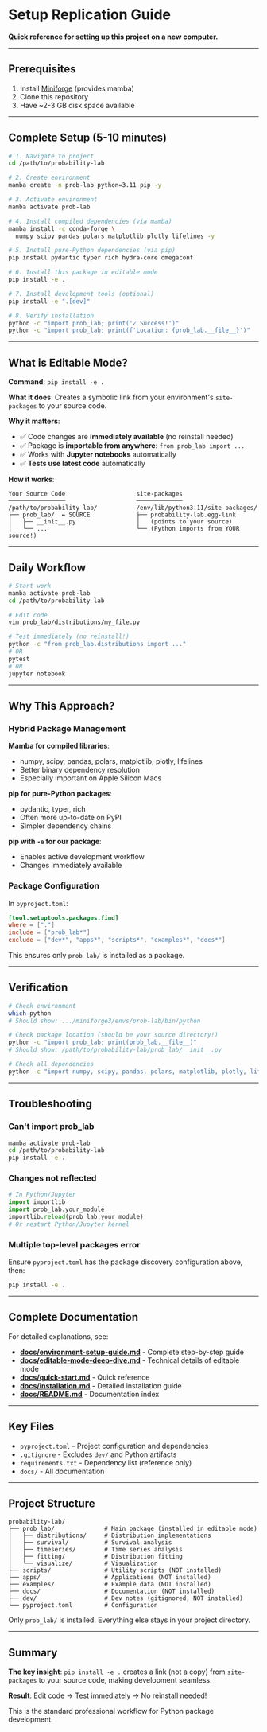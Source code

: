 # Setup Replication Guide

**Quick reference for setting up this project on a new computer.**

---

## Prerequisites

1. Install [Miniforge](https://github.com/conda-forge/miniforge) (provides mamba)
2. Clone this repository
3. Have ~2-3 GB disk space available

---

## Complete Setup (5-10 minutes)

```bash
# 1. Navigate to project
cd /path/to/probability-lab

# 2. Create environment
mamba create -n prob-lab python=3.11 pip -y

# 3. Activate environment
mamba activate prob-lab

# 4. Install compiled dependencies (via mamba)
mamba install -c conda-forge \
  numpy scipy pandas polars matplotlib plotly lifelines -y

# 5. Install pure-Python dependencies (via pip)
pip install pydantic typer rich hydra-core omegaconf

# 6. Install this package in editable mode
pip install -e .

# 7. Install development tools (optional)
pip install -e ".[dev]"

# 8. Verify installation
python -c "import prob_lab; print('✓ Success!')"
python -c "import prob_lab; print(f'Location: {prob_lab.__file__}')"
```

---

## What is Editable Mode?

**Command**: `pip install -e .`

**What it does**: Creates a symbolic link from your environment's `site-packages` to your source code.

**Why it matters**: 
- ✅ Code changes are **immediately available** (no reinstall needed)
- ✅ Package is **importable from anywhere**: `from prob_lab import ...`
- ✅ Works with **Jupyter notebooks** automatically
- ✅ **Tests use latest code** automatically

**How it works**:
```
Your Source Code                    site-packages
────────────────                    ─────────────
/path/to/probability-lab/           /env/lib/python3.11/site-packages/
├── prob_lab/  ← SOURCE             ├── probability-lab.egg-link
│   ├── __init__.py                 │   (points to your source)
│   └── ...                         └── (Python imports from YOUR source!)
```

---

## Daily Workflow

```bash
# Start work
mamba activate prob-lab
cd /path/to/probability-lab

# Edit code
vim prob_lab/distributions/my_file.py

# Test immediately (no reinstall!)
python -c "from prob_lab.distributions import ..."
# OR
pytest
# OR
jupyter notebook
```

---

## Why This Approach?

### Hybrid Package Management

**Mamba for compiled libraries**:
- numpy, scipy, pandas, polars, matplotlib, plotly, lifelines
- Better binary dependency resolution
- Especially important on Apple Silicon Macs

**pip for pure-Python packages**:
- pydantic, typer, rich
- Often more up-to-date on PyPI
- Simpler dependency chains

**pip with `-e` for our package**:
- Enables active development workflow
- Changes immediately available

### Package Configuration

In `pyproject.toml`:
```toml
[tool.setuptools.packages.find]
where = ["."]
include = ["prob_lab*"]
exclude = ["dev*", "apps*", "scripts*", "examples*", "docs*"]
```

This ensures only `prob_lab/` is installed as a package.

---

## Verification

```bash
# Check environment
which python
# Should show: .../miniforge3/envs/prob-lab/bin/python

# Check package location (should be your source directory!)
python -c "import prob_lab; print(prob_lab.__file__)"
# Should show: /path/to/probability-lab/prob_lab/__init__.py

# Check all dependencies
python -c "import numpy, scipy, pandas, polars, matplotlib, plotly, lifelines, pydantic, typer, rich; print('✓ All loaded')"
```

---

## Troubleshooting

### Can't import prob_lab
```bash
mamba activate prob-lab
cd /path/to/probability-lab
pip install -e .
```

### Changes not reflected
```python
# In Python/Jupyter
import importlib
import prob_lab.your_module
importlib.reload(prob_lab.your_module)
# Or restart Python/Jupyter kernel
```

### Multiple top-level packages error
Ensure `pyproject.toml` has the package discovery configuration above, then:
```bash
pip install -e .
```

---

## Complete Documentation

For detailed explanations, see:

- **[docs/environment-setup-guide.md](docs/environment-setup-guide.md)** - Complete step-by-step guide
- **[docs/editable-mode-deep-dive.md](docs/editable-mode-deep-dive.md)** - Technical details of editable mode
- **[docs/quick-start.md](docs/quick-start.md)** - Quick reference
- **[docs/installation.md](docs/installation.md)** - Detailed installation guide
- **[docs/README.md](docs/README.md)** - Documentation index

---

## Key Files

- `pyproject.toml` - Project configuration and dependencies
- `.gitignore` - Excludes `dev/` and Python artifacts
- `requirements.txt` - Dependency list (reference only)
- `docs/` - All documentation

---

## Project Structure

```
probability-lab/
├── prob_lab/              # Main package (installed in editable mode)
│   ├── distributions/     # Distribution implementations
│   ├── survival/          # Survival analysis
│   ├── timeseries/        # Time series analysis
│   ├── fitting/           # Distribution fitting
│   └── visualize/         # Visualization
├── scripts/               # Utility scripts (NOT installed)
├── apps/                  # Applications (NOT installed)
├── examples/              # Example data (NOT installed)
├── docs/                  # Documentation (NOT installed)
├── dev/                   # Dev notes (gitignored, NOT installed)
└── pyproject.toml         # Configuration
```

Only `prob_lab/` is installed. Everything else stays in your project directory.

---

## Summary

**The key insight**: `pip install -e .` creates a link (not a copy) from `site-packages` to your source code, making development seamless.

**Result**: Edit code → Test immediately → No reinstall needed!

This is the standard professional workflow for Python package development.
